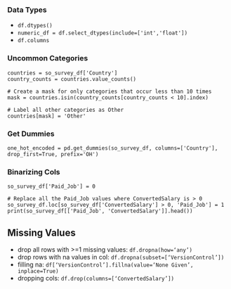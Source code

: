 ### Data Types

- `df.dtypes()`
- `numeric_df = df.select_dtypes(include=['int','float'])`
- `df.columns`

### Uncommon Categories
```
countries = so_survey_df['Country']
country_counts = countries.value_counts()

# Create a mask for only categories that occur less than 10 times
mask = countries.isin(country_counts[country_counts < 10].index)

# Label all other categories as Other
countries[mask] = 'Other'
```
### Get Dummies 
`one_hot_encoded = pd.get_dummies(so_survey_df, columns=['Country'], drop_first=True, prefix='OH')`

### Binarizing Cols
```
so_survey_df['Paid_Job'] = 0

# Replace all the Paid_Job values where ConvertedSalary is > 0
so_survey_df.loc[so_survey_df['ConvertedSalary'] > 0, 'Paid_Job'] = 1
print(so_survey_df[['Paid_Job', 'ConvertedSalary']].head())
```

## Missing Values
- drop all rows with >=1 missing values: `df.dropna(how=‘any’)` 
- drop rows with na values in col: `df.dropna(subset=[‘VersionControl’])` 
- filling na: `df[‘VersionControl’].fillna(value=‘None Given’, inplace=True)`
- dropping cols: `df.drop(columns=[‘ConvertedSalary’])`
